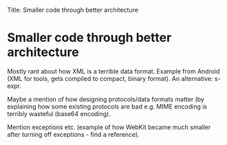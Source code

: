 Title: Smaller code through better architecture

Smaller code through better architecture
========================================

Mostly rant about how XML is a terrible data format. Example from
Android (XML for tools, gets compiled to compact, binary format). An
alternative: s-expr.

Maybe a mention of how designing protocols/data formats matter (by
explaining how some existing protocols are bad e.g. MIME encoding is
terribly wasteful (base64 encoding).

Mention exceptions etc. (example of how WebKit became much smaller after
turning off exceptions - find a reference).
